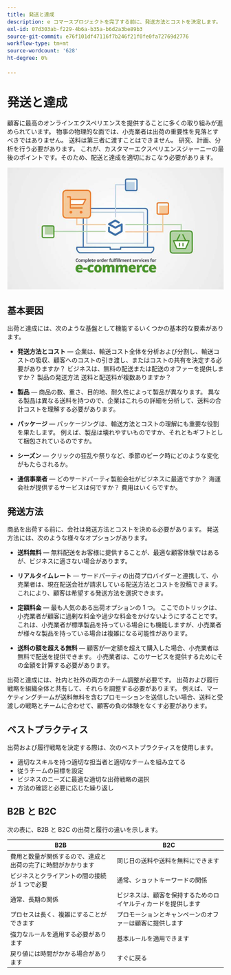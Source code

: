 ```yaml
---
title: 発送と達成
description: e コマースプロジェクトを完了する前に、発送方法とコストを決定します。
exl-id: 07d303ab-f229-4b6a-b35a-b6d2a3be89b3
source-git-commit: e76f101df47116f7b246f21f0fe0fa72769d2776
workflow-type: tm+mt
source-wordcount: '628'
ht-degree: 0%

---
```


# 発送と達成

顧客に最高のオンラインエクスペリエンスを提供することに多くの取り組みが進められています。 物事の物理的な面では、小売業者は出荷の重要性を見落とすべきではありません。 送料は第三者に渡すことはできません。 研究、計画、分析を行う必要があります。 これが、カスタマーエクスペリエンスジャーニーの最後のポイントです。そのため、配送と達成を適切におこなう必要があります。

![出荷および達成図](../../assets/playbooks/shipping-fulfillment.png)

## 基本要因

出荷と達成には、次のような基盤として機能するいくつかの基本的な要素があります。

- **発送方法とコスト** — 企業は、輸送コスト全体を分析および分割し、輸送コストの吸収、顧客へのコストの引き渡し、またはコストの共有を決定する必要がありますか？ ビジネスは、無料の配送または配送のオファーを提供しますか？ 製品の発送方法 送料と配送料が複数ありますか？

- **製品** — 商品の数、重さ、目的地、耐久性によって製品が異なります。 異なる製品は異なる送料を持つので、企業はこれらの詳細を分析して、送料の合計コストを理解する必要があります。

- **パッケージ** — パッケージングは、輸送方法とコストの理解にも重要な役割を果たします。 例えば、製品は壊れやすいものですか、それともギフトとして梱包されているのですか。

- **シーズン** — クリックの狂乱や祭りなど、季節のピーク時にどのような変化がもたらされるか。

- **通信事業者** — どのサードパーティ製船会社がビジネスに最適ですか？ 海運会社が提供するサービスは何ですか？ 費用はいくらですか。

## 発送方法

商品を出荷する前に、会社は発送方法とコストを決める必要があります。 発送方法には、次のような様々なオプションがあります。

- **送料無料** — 無料配送をお客様に提供することが、最適な顧客体験ではあるが、ビジネスに適さない場合があります。

- **リアルタイムレート** — サードパーティの出荷プロバイダーと連携して、小売業者は、現在配送会社が請求している配送方法とコストを投稿できます。 これにより、顧客は希望する発送方法を選択できます。

- **定額料金** — 最も人気のある出荷オプションの 1 つ。 ここでのトリックは、小売業者が顧客に過剰な料金や過少な料金をかけないようにすることです。 これは、小売業者が標準製品を持っている場合にも機能しますが、小売業者が様々な製品を持っている場合は複雑になる可能性があります。

- **送料の額を超える無料** — 顧客が一定額を超えて購入した場合、小売業者は無料で配送を提供できます。 小売業者は、このサービスを提供するためにその金額を計算する必要があります。

出荷と達成には、社内と社外の両方のチーム調整が必要です。 出荷および履行戦略を組織全体と共有して、それらを調整する必要があります。 例えば、マーケティングチームが送料無料を含むプロモーションを送信したい場合、送料と受渡しの戦略とチームに合わせて、顧客の負の体験をなくす必要があります。

## ベストプラクティス

出荷および履行戦略を決定する際は、次のベストプラクティスを使用します。

- 適切なスキルを持つ適切な担当者と適切なチームを組み立てる
- 従うチームの目標を設定
- ビジネスのニーズに最適な適切な出荷戦略の選択
- 方法の確認と必要に応じた繰り返し

## B2B と B2C

次の表に、B2B と B2C の出荷と履行の違いを示します。

| B2B | B2C |
|----------------------------------------------------------------------------------------------|------------------------------------------------------|
| 費用と数量が関係するので、達成と出荷の完了に時間がかかります | 同じ日の送料や送料を無料にできます |
| ビジネスとクライアントの間の接続が 1 つで必要 | 通常、ショットキーワードの関係 |
| 通常、長期の関係 | ビジネスは、顧客を保持するためのロイヤルティカードを提供します |
| プロセスは長く、複雑にすることができます | プロモーションとキャンペーンのオファーは顧客に提供します |
| 強力なルールを適用する必要があります | 基本ルールを適用できます |
| 戻り値には時間がかかる場合があります | すぐに戻る |
